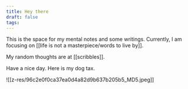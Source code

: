 ```yaml
---
title: Hey there
draft: false
tags:
---
```

This is the space for my mental notes and some writings.
Currently, I am focusing on [[life is not a masterpiece/words to live by]].

My random thoughts are at [[scribbles]].

Have a nice day. Here is my dog tax.


![[z-res/96c2e0f0ca37ea0d4a82d9b637b205b5_MD5.jpeg]]